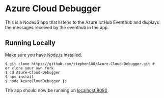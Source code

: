 # Azure Cloud Debugger

This is a NodeJS app that listens to the Azure IotHub Eventhub and displays the messages received by the eventhub in the app. 

## Running Locally
Make sure you have [Node.js](http://nodejs.org/) installed.

```
$ git clone https://github.com/stephen100/Azure-Cloud-Debugger.git # or clone your own fork
$ cd Azure-Cloud-Debugger
$ npm install
$ node AzureCloudDebugger.js
```

The app should now be running on [localhost:8080](http://localhost:8080)

